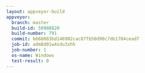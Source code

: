 ```yaml
---
layout: appveyor-build
appveyor:
  branch: master
  build-id: 50908820
  build-number: 791
  commit: b668083bd146902cac87fb50d90c7db1784cead7
  job-id: adm8d01w4sdu3xhh
  job-number: 1
  os-name: Windows
  test-result: 0
---
```

